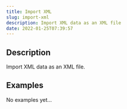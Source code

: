 ```yaml
---
title: Import XML
slug: import-xml
description: Import XML data as an XML file
date: 2022-01-25T07:39:57
---
```


## Description


Import XML data as an XML file.



## Examples

No examples yet...

